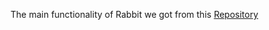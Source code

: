 The main functionality of Rabbit we got from this [Repository](https://github.com/nikiOcampo/MatematicaAplicada)
